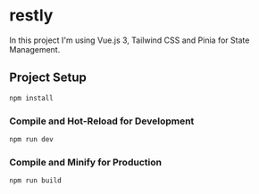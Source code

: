 # restly

In this project I'm using Vue.js 3, Tailwind CSS and Pinia for State Management.

## Project Setup

```sh
npm install
```

### Compile and Hot-Reload for Development

```sh
npm run dev
```

### Compile and Minify for Production

```sh
npm run build
```
